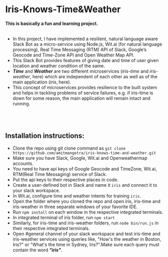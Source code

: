 # Iris-Knows-Time&Weather

**This is basically a fun and learning project.** <br/><br/>

* In this project, I have implemented a resilient, natural language aware Slack Bot as a micro-service using Node.js, Wit.ai (for
natural language processing), Real Time Messaging (RTM) API of Slack, Google’s Geocode and Time-Zone API and Open Weather Map API.
* This Slack Bot provides features of giving date and time of user given location and weather condition of the same.
* __*Time*__ and __*Weather*__ are two different microservices (*iris-time* and *iris-weather*, here) which are independent of each other as well as of the main application (*iris*, here).
* This concept of microservices provides resilience to the built system and helps in tackling problems of service failures, e.g. if iris-time is down for some reason, the main application will remain intact and running.<br/><br/><br/><br/>



## Installation instructions:<br/>
* Clone the repo using git clone command as `git clone https://github.com/amitmangotra/iris-knows-time-and-weather.git`
* Make sure you have Slack, Google, Wit.ai and Openweathermap accounts.
* You need to have api keys of Google Geocode and TimeZone, Wit.ai, RTM(Real Time Messaging) service of Slack.
* Put the api keys to their respective places in code.
* Create a user-defined bot in Slack and name it `iris` and connect it to your slack workspace.
* In Wit.ai, configure time and weather intents for training `iris`.
* Open the folder where you cloned the repo and open iris, iris-time and iris-weather in three separate windows of your favorite IDE.
* Run `npm install` on each window in the respective integrated terminals.
* In integrated terminal of iris folder, run `npm start`
* Similarly, for iris-time and iris-weather folders, run `node bin/run.js` in their respective integrated terminals.
* Open #general channel of your slack workspace and test iris-time and iris-weather services using queries like, "How's the weather in Boston, Iris?" or "What's the time in Sydney, Iris?".Make sure each query must contain the word __*"iris"*__.

